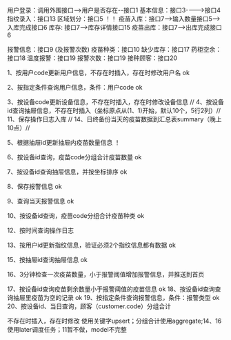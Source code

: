 用户登录：调用外围接口-->用户是否存在--接口1
基本信息：接口3---->接口4
指纹录入：接口13
区域划分：接口5 ！！
疫苗入库：接口7-->输入数量接口5-->入库完成接口6
库存: 接口7-->库存详情接口15
疫苗出库：接口7-->出库完成接口6


报警信息：接口9 (及报警次数)
疫苗种类：接口10
缺少库存：接口17
药柜空余：接口18
温度报警：接口19
报警次数：接口19
接种顾客：接口20



1、按用户code更新用户信息，不存在时插入，存在时修改用户名 ok

2、按指定条件查询用户信息，条件：用户code ok



3、按设备code更新设备信息，不存在时插入，存在时修改设备信息 //
4、按设备id查询抽屉信息，不存在时插入（坐标原点从(1、1)开始，默认10个，5行2列）//
11、保存操作日志入库 //
14、日终备份当天的疫苗数据到汇总表summary（晚上10点）//


5、根据抽屉id更新抽屉内疫苗数量信息 ！

6、按设备id查询，疫苗code分组合计疫苗数量 ok

7、按设备id查询抽屉信息，并按坐标排序 ok

8、保存报警信息 ok

9、查询当天报警信息 ok

10、按设备id查询，疫苗code分组合计疫苗种类 ok


12、按时间查询操作日志

13、按用户id更新指纹信息，验证必须2个指纹信息都有数据 ok


15、按抽屉id查询抽屉信息 ok

16、3分钟检查一次疫苗数量，小于报警阈值增加报警信息，并推送到首页

17、按设备id查询疫苗剩余数量小于报警阈值的疫苗信息 ok
18、按设备id查询查询抽屉里疫苗为空的记录 ok
19、按指定条件查询报警信息，条件：报警类型 ok
20、按设备id、当日查询，顾客（customer.code）分组合计


不存在时插入，存在时修改  使用关键字upsert；分组合计使用aggregate;14、16使用later调度任务；11暂不做，model不完整

